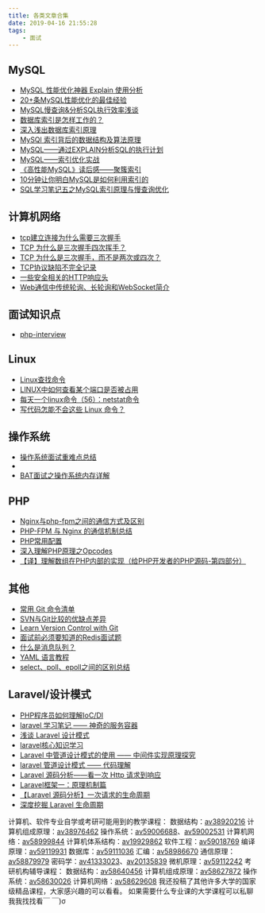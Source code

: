 ```yaml
---
title: 各类文章合集
date: 2019-04-16 21:55:28
tags:
    - 面试
---
```

## MySQL
- [MySQL 性能优化神器 Explain 使用分析](https://segmentfault.com/a/1190000008131735)
- [20+条MySQL性能优化的最佳经验](https://www.jfox.info/2017/20-tiao-mysql-xing-nen-you-hua-de-zui-jia-jing-yan.html)
- [MySQL慢查询&分析SQL执行效率浅谈](https://www.jianshu.com/p/43091bfa8aa7)
- [数据库索引是怎样工作的？](https://blog.csdn.net/xiangwanpeng/article/details/54310955)
- [深入浅出数据库索引原理](https://zhuanlan.zhihu.com/p/23624390)
- [MySQl 索引背后的数据结构及算法原理](http://www.uml.org.cn/sjjm/201107145.asp)
- [MySQL——通过EXPLAIN分析SQL的执行计划](https://www.cnblogs.com/songwenjie/p/9409852.html)
- [MySQL——索引优化实战](https://www.cnblogs.com/songwenjie/p/9402295.html)
- [《高性能MySQL》读后感——聚簇索引](https://www.jianshu.com/p/54c6d5db4fe6)
- [10分钟让你明白MySQL是如何利用索引的](http://www.fordba.com/spend-10-min-to-understand-how-mysql-use-index.html)
- [SQL学习笔记五之MySQL索引原理与慢查询优化](https://www.cnblogs.com/JetpropelledSnake/p/9094280.html#_label8)

## 计算机网络
- [tcp建立连接为什么需要三次握手](https://www.jianshu.com/p/e7f45779008a)
- [TCP 为什么是三次握手四次挥手？](https://www.jianshu.com/p/7d0f91345483)
- [TCP 为什么是三次握手，而不是两次或四次？](https://mp.weixin.qq.com/s/NIjxgx4NPn7FC4PfkHBAAQ)
- [TCP协议缺陷不完全记录](http://www.blogjava.net/yongboy/archive/2015/05/07/424917.html)
- [一些安全相关的HTTP响应头](https://imququ.com/post/web-security-and-response-header.html)
- [Web通信中传统轮询、长轮询和WebSocket简介](https://zhuanlan.zhihu.com/p/25690011)

## 面试知识点
- [php-interview](https://xianyunyh.gitbooks.io/php-interview/Mysql/)

## Linux
- [Linux查找命令](https://www.jianshu.com/p/72c579528337)
- [LINUX中如何查看某个端口是否被占用](https://www.jianshu.com/p/b94644559308)
- [每天一个linux命令（56）：netstat命令](https://www.cnblogs.com/peida/archive/2013/03/08/2949194.html)
- [写代码怎能不会这些 Linux 命令？](https://blog.biezhi.me/2017/08/write-code-must-linux-command.html)

## 操作系统
- [操作系统面试重难点总结](https://juejin.im/entry/592257b62f301e006b183b95)
- [](https://www.cnblogs.com/memewry/archive/2012/08/25/2656966.html)
- [BAT面试之操作系统内存详解](https://www.imooc.com/article/11015)

## PHP
- [Nginx与php-fpm之间的通信方式及区别](https://www.mantis.vip/posts/2018-03-24-Nginx%E4%B8%8Ephp-fpm%E4%B9%8B%E9%97%B4%E7%9A%84%E9%80%9A%E4%BF%A1%E6%96%B9%E5%BC%8F%E5%8F%8A%E5%8C%BA%E5%88%AB.html)
- [PHP-FPM 与 Nginx 的通信机制总结](https://learnku.com/articles/23694)
- [PHP常用配置](https://www.cnblogs.com/wujuntian/p/5768336.html)
- [深入理解PHP原理之Opcodes](http://www.laruence.com/2008/06/18/221.html)
- [【译】理解数组在PHP内部的实现（给PHP开发者的PHP源码-第四部分）](https://www.hoohack.me/2016/02/15/understanding-phps-internal-array-implementation-ch)

## 其他
- [常用 Git 命令清单](http://www.ruanyifeng.com/blog/2015/12/git-cheat-sheet.html)
- [SVN与Git比较的优缺点差异](https://www.cnblogs.com/Sungeek/p/9152223.html#sg3)
- [Learn Version Control with Git](https://www.git-tower.com/learn/git/ebook/cn/command-line/introduction)
- [面试前必须要知道的Redis面试题](https://mp.weixin.qq.com/s?__biz=MzI4Njg5MDA5NA==&mid=2247484609&idx=1&sn=4c053236699fde3c2db1241ab497487b&chksm=ebd745c0dca0ccd682e91938fc30fa947df1385b06d6ae9bb52514967b0736c66684db2f1ac9&token=177635168&lang=zh_CN#rd)
- [什么是消息队列？](https://juejin.im/post/5cb025fb5188251b0351ef48)
- [YAML 语言教程](http://www.ruanyifeng.com/blog/2016/07/yaml.html)
- [select、poll、epoll之间的区别总结](https://www.cnblogs.com/Anker/p/3265058.html)

## Laravel/设计模式
- [PHP程序员如何理解IoC/DI](https://segmentfault.com/a/1190000002411255)
- [laravel 学习笔记 —— 神奇的服务容器](https://www.insp.top/article/learn-laravel-container)
- [浅谈 Laravel 设计模式](https://learnku.com/laravel/t/1954/on-laravel-design-pattern#3e05a8)
- [laravel核心知识学习](https://github.com/cxp1539/laravel-core-learn)
- [Laravel 中管道设计模式的使用 —— 中间件实现原理探究](https://laravelacademy.org/post/3088.html?utm_source=tuicool&utm_medium=referral)
- [laravel 管道设计模式 —— 代码理解](https://www.cnblogs.com/jade640/p/6773125.html)
- [Laravel 源码分析——看一次 Http 请求到响应](https://juejin.im/entry/591ab0a8128fe1005cded993)
- [Laravel框架一：原理机制篇](https://www.cnblogs.com/XiongMaoMengNan/p/6644892.html)
- [【Laravel 源码分析】一次请求的生命周期](https://wwxiong.com/hexo_blog/2019/06/15/2019/2019-06-15-laravel-source-code-02/)
- [深度挖掘 Laravel 生命周期](https://learnku.com/articles/10421/depth-mining-of-laravel-life-cycle#11bfd9)

计算机、软件专业自学或考研可能用到的教学课程：
数据结构：[av38920216](https://www.bilibili.com/video/av38920216/)
计算机组成原理：[av38976462](https://www.bilibili.com/video/av38976462/)
操作系统：[av59006688](https://www.bilibili.com/video/av59006688/)、[av59002531](https://www.bilibili.com/video/av59002531/)
计算机网络：[av58999844](https://www.bilibili.com/video/av58999844/)
计算机体系结构：[av19929862](https://www.bilibili.com/video/av19929862/)
软件工程：[av59018769](https://www.bilibili.com/video/av59018769/)
编译原理：[av59119931](https://www.bilibili.com/video/av59119931/)
数据库：[av59111036](https://www.bilibili.com/video/av59111036/)
汇编：[av58986670](https://www.bilibili.com/video/av58986670/)
通信原理：[av58879979](https://www.bilibili.com/video/av58879979/)
密码学：[av41333023](https://www.bilibili.com/video/av41333023/)、[av20135839](https://www.bilibili.com/video/av20135839/)
微机原理：[av59112242](https://www.bilibili.com/video/av59112242/)
考研机构辅导课程：
数据结构：[av58640456](https://www.bilibili.com/video/av58640456/)
计算机组成原理：[av58627872](https://www.bilibili.com/video/av58627872/)
操作系统：[av58630026](https://www.bilibili.com/video/av58630026/)
计算机网络：[av58629608](https://www.bilibili.com/video/av58629608/)
我还投稿了其他许多大学的国家级精品课程，大家感兴趣的可以看看。
如果需要什么专业课的大学课程可以私聊我我找找看￣ ￣)σ